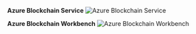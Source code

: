﻿**Azure Blockchain Service**
![Azure Blockchain Service](https://dinowang.github.io/azure-services-icon/Artifacts/Blockchain/Azure+Blockchain+Service.svg)

**Azure Blockchain Workbench**
![Azure Blockchain Workbench](https://dinowang.github.io/azure-services-icon/Artifacts/Blockchain/Azure+Blockchain+Workbench.svg)


